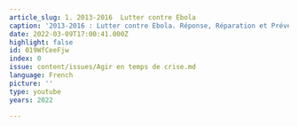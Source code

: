 ```yaml
---
article_slug: 1. 2013-2016  Lutter contre Ebola
caption: '2013-2016 : Lutter contre Ebola. Réponse, Réparation et Prévention'
date: 2022-03-09T17:00:41.000Z
highlight: false
id: 019WfCeeFjw
index: 0
issue: content/issues/Agir en temps de crise.md
language: French
picture: ''
type: youtube
years: 2022

---
```


